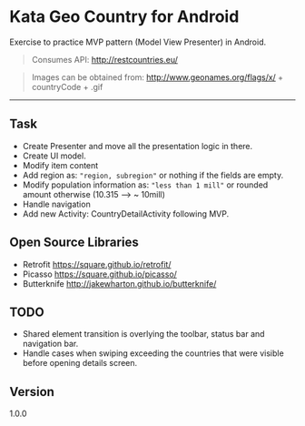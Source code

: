 Kata Geo Country for Android 
=======
Exercise to practice MVP pattern (Model View Presenter) in Android.

> Consumes API: http://restcountries.eu/

> Images can be obtained from: http://www.geonames.org/flags/x/ + countryCode + .gif

---

## Task

- Create Presenter and move all the presentation logic in there.
- Create UI model.
- Modify item content
 - Add region as: `"region, subregion"` or nothing if the fields are empty.
 - Modify population information as: `"less than 1 mill"` or rounded amount otherwise (10.315 --> ~ 10mill)
- Handle navigation
- Add new Activity: CountryDetailActivity following MVP.

## Open Source Libraries

 - Retrofit https://square.github.io/retrofit/
 - Picasso https://square.github.io/picasso/
 - Butterknife http://jakewharton.github.io/butterknife/

## TODO
- Shared element transition is overlying the toolbar, status bar and navigation bar.
- Handle cases when swiping exceeding the countries that were visible before opening details screen.

## Version
1.0.0

